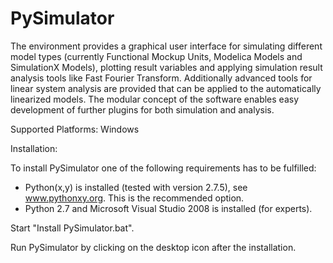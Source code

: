 PySimulator
===========

The environment provides a graphical user interface for simulating different
model types (currently Functional Mockup Units, Modelica Models and SimulationX
Models), plotting result variables and applying simulation result analysis tools
like Fast Fourier Transform. Additionally advanced tools for linear system
analysis are provided that can be applied to the automatically linearized models.
The modular concept of the software enables easy development of further plugins
for both simulation and analysis.

Supported Platforms: Windows

Installation:

To install PySimulator one of the following requirements has to be fulfilled:
 * Python(x,y) is installed (tested with version 2.7.5), see www.pythonxy.org. This is the recommended option.
 * Python 2.7 and Microsoft Visual Studio 2008 is installed (for experts).

Start "Install PySimulator.bat".

Run PySimulator by clicking on the desktop icon after the installation.

